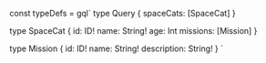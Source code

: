 const typeDefs = gql`
type Query {
spaceCats: [SpaceCat]
}

type SpaceCat {
id: ID!
name: String!
age: Int
missions: [Mission]
}

type Mission {
id: ID!
name: String!
description: String!
}
`
